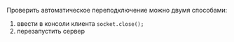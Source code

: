 Проверить автоматическое переподключение можно двумя способами:
1) ввести в консоли клиента `socket.close();`
2) перезапустить сервер
